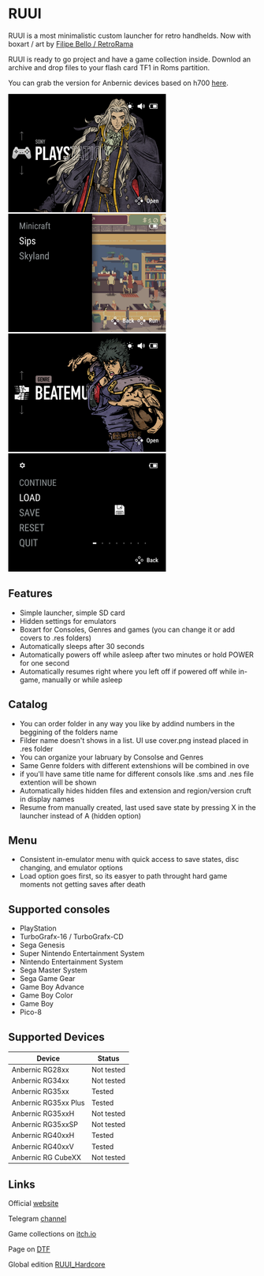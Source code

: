 # RUUI

RUUI is a most minimalistic custom launcher for retro handhelds. Now with boxart / art by [Filipe Bello / RetroRama](https://github.com/lipebello/es-theme-retrorama-ce)

RUUI is ready to go project and have a game collection inside. Downlod an archive and drop files to your flash card TF1 in Roms partition. 

You can grab the version for Anbernic devices based on h700 [here](https://drive.google.com/file/d/19q-Em_exBBMY4EulD47aZzsdbgM0PDC3/view?usp=sharing).



<img src="github/RUUI console.png" width=320 /> <img src="github/RUUI game list.jpg" width=320 /> 
<img src="github/RUUI genre list.png" width=320 /> <img src="github/RUUI in game menu.png" width=320 />

## Features

- Simple launcher, simple SD card
- Hidden settings for emulators
- Boxart for Consoles, Genres and games (you can change it or add covers to .res folders)
- Automatically sleeps after 30 seconds
- Automatically powers off while asleep after two minutes or hold POWER for one second
- Automatically resumes right where you left off if powered off while in-game, manually or while asleep

## Catalog

- You can order folder in any way you like by addind numbers in the beggining of the folders name
- Filder name doesn't shows in a list. UI use cover.png instead placed in .res folder
- You can organize your labruary by Consolse and Genres
- Same Genre folders with different extenshions will be combined in ove
- if you'll have same title name for different consols like .sms and .nes file extention will be shown
- Automatically hides hidden files and extension and region/version cruft in display names
- Resume from manually created, last used save state by pressing X in the launcher instead of A (hidden option)

## Menu

- Consistent in-emulator menu with quick access to save states, disc changing, and emulator options
- Load option goes first, so its easyer to path throught hard game moments not getting saves after death


## Supported consoles

- PlayStation
- TurboGrafx-16 / TurboGrafx-CD
- Sega Genesis
- Super Nintendo Entertainment System
- Nintendo Entertainment System
- Sega Master System
- Sega Game Gear
- Game Boy Advance
- Game Boy Color
- Game Boy
- Pico-8

## Supported Devices

| Device | Status |
| -- | -- |
| Anbernic RG28xx | Not tested |
| Anbernic RG34xx | Not tested |
| Anbernic RG35xx | Tested |
| Anbernic RG35xx Plus | Tested |
| Anbernic RG35xxH | Not tested |
| Anbernic RG35xxSP | Not tested |
| Anbernic RG40xxH | Tested |
| Anbernic RG40xxV | Tested | 
| Anbernic RG CubeXX | Not tested | 



## Links

Official [website](https://yaremko.ru/fahrenheit)

Telegram [channel](https://t.me/tsztsr)

Game collections on [itch.io](https://tsztsr.itch.io/)

Page on [DTF](https://dtf.ru/id2373120)

Global edition [RUUI_Hardcore](https://github.com/lacosta990/Ru_UI/releases/tag/v1.0.0)
